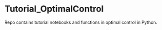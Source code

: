# Tutorial_OptimalControl
Repo contains tutorial notebooks and functions in optimal control in Python. 
